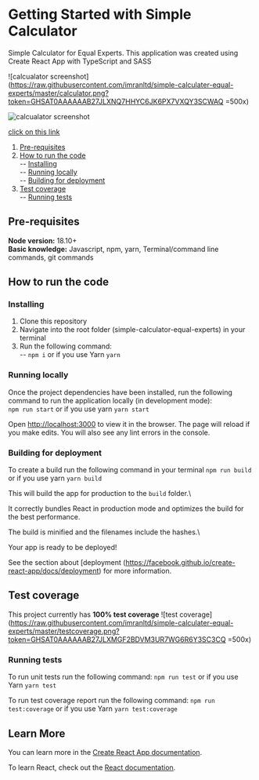 # Getting Started with Simple Calculator

 Simple Calculator for Equal Experts.  This application was created using Create React App with TypeScript and SASS

![calcualator screenshot](https://raw.githubusercontent.com/imranltd/simple-calculater-equal-experts/master/calculator.png?token=GHSAT0AAAAAAB27JLXNQ7HHYC6JK6PX7VXQY3SCWAQ =500x)

![calcualator screenshot](https://raw.githubusercontent.com/imranltd/simple-calculater-equal-experts/master/calculator.png?token=GHSAT0AAAAAAB27JLXNQ7HHYC6JK6PX7VXQY3SCWAQ)

[click on this link](#pre-requisites)

 1. [Pre-requisites](#pre-requisites)
 2. [How to run the code](#how-to-run-the-code) \
 -- [Installing](#installing) \
 -- [Running locally](#running-locally) \
 -- [Building for deployment](#building-for-deployment)
 3. [Test coverage](#test-coverage) \
 -- [Running tests](#running-tests)


## Pre-requisites
**Node version:** 18.10+ \
**Basic knowledge:** Javascript, npm, yarn, Terminal/command line commands, git commands

## How to run the code
### Installing
1. Clone this repository
2. Navigate into the root folder (simple-calculator-equal-experts) in your terminal
3. Run the following command: \
-- `npm i` or if you use Yarn `yarn`
### Running locally
Once the project dependencies have been installed, run the following command to run the application locally (in development mode): \
`npm run start` or if you use yarn `yarn start`

Open [http://localhost:3000](http://localhost:3000) to view it in the browser.  The page will reload if you make edits.  You will also see any lint errors in the console.

### Building for deployment

To create a build run the following command in your terminal `npm run build` or if you use yarn `yarn build`

This will build the app for production to the `build` folder.\

It correctly bundles React in production mode and optimizes the build for the best performance.

The build is minified and the filenames include the hashes.\

Your app is ready to be deployed!

See the section about [deployment (https://facebook.github.io/create-react-app/docs/deployment) for more information.

## Test coverage
This project currently has **100% test coverage**
![test coverage](https://raw.githubusercontent.com/imranltd/simple-calculater-equal-experts/master/testcoverage.png?token=GHSAT0AAAAAAB27JLXMGF2BDVM3UR7WG6R6Y3SC3CQ =500x)
### Running tests
To run unit tests run the following command:
`npm run test` or if you use Yarn `yarn test`

To run test coverage report run the following command:
`npm run test:coverage` or if you use Yarn `yarn test:coverage`

## Learn More

You can learn more in the [Create React App documentation](https://facebook.github.io/create-react-app/docs/getting-started).

To learn React, check out the [React documentation](https://reactjs.org/).
